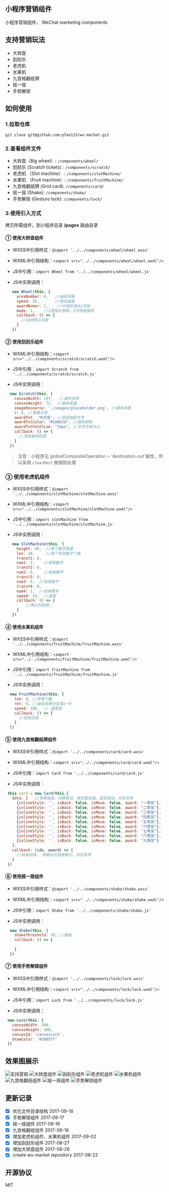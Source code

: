 ## 小程序营销组件

小程序营销组件， WeChat marketing components


## 支持营销玩法

- 大转盘
- 刮刮乐 
- 老虎机 
- 水果机 
- 九宫格翻纸牌 
- 摇一摇 
- 手势解锁


## 如何使用

### 1.拉取仓库

```
git clone git@github.com:pfan123/wx-market.git
```

### 2.查看组件文件

- 大转盘（Big wheel）: `/components/wheel/`
- 刮刮乐 (Scratch tickets) : `/components/scratch/`
- 老虎机 （Slot machine） : `/components/slotMachine/`
- 水果机 （Fruit machine）: `/components/fruitMachine/`
- 九宫格翻纸牌 (Grid card): `/components/card/`
- 摇一摇 (Shake): `/components/shake/`
- 手势解锁 (Gesture lock): `/components/lock/`

### 3.使用引入方式

拷贝所需组件，到小程序目录 **/pages** 路由目录

#### ➀ 使用大转盘组件

- WXSS中引用样式：`@import '../../components/wheel/wheel.wxss'`

- WXML中引用结构：`<import src="../../components/wheel/wheel.wxml"/>`

- JS中引用：`import Wheel from '../../components/wheel/wheel.js'`

- JS中实例调用：

```js
   new Wheel(this, {
     areaNumber: 8,   //抽奖间隔
     speed: 16,       //转动速度
     awardNumer: 2,    //中奖区域从1开始
     mode: 1,    //1是指针旋转，2为转盘旋转
     callback: () => {
       //运动停止回调  
     }
   })
```



#### ➁ 使用刮刮乐组件

- WXML中引用结构：`<import src="../../components/scratch/scratch.wxml"/>`

- JS中引用：`import Scratch from '../../components/scratch/scratch.js'`

- JS中实例调用：

```js
  new Scratch(this, {
    canvasWidth: 197,   //画布宽带
    canvasHeight: 72,  //画布高度
    imageResource: './images/placeholder.png', //画布背景
    r: 4, //笔触半径
    awardTxt: '中大奖', //底部抽奖文字
    awardTxtColor: "#1AAD16", //画布颜色
    awardTxtFontSize: "24px", //文字字体大小
    callback: () => {
      //清除画布回调
    }
  })
```

> 注意：小程序无 globalCompositeOperation = 'destination-out'属性，所以采用 `clearRect` 做擦除处理


### ➂ 使用老虎机组件

- WXSS中引用样式：`@import '../../components/slotMachine/slotMachine.wxss'`

- WXML中引用结构：`<import src="../../components/slotMachine/slotMachine.wxml"/>`

- JS中引用：`import slotMachine from '../../components/slotMachine/slotMachine.js'`

- JS中实例调用：

```js
   new SlotMachine(this, {
     height: 40,  //单个数字高度
     len: 10,     //单个项目数字个数
     transY1: 0,
     num1: 3,    //结束数字
     transY2: 0,
     num2: 0,    //结束数字
     transY3: 0,
     num3: 0,  //结束数字
     transY4: 0,
     num4: 1,  //结束数字
     speed: 24,  //速度
     callback: () => {
         //停止时回调        
     }      
   })
```

#### ➃ 使用水果机组件

- WXSS中引用样式：`@import '../../components/fruitMachine/fruitMachine.wxss'`

- WXML中引用结构：`<import src="../../components/fruitMachine/fruitMachine.wxml"/>`

- JS中引用：`import fruitMachine from '../../components/fruitMachine/fruitMachine.js'`

- JS中实例调用：

```js 
  new FruitMachine(this, {
    len: 9, //宫格个数
    ret: 9, //抽奖结果对应值1～9
    speed: 100,  // 速度值
    callback: () => {
      //结束回调    
    }            
  })
``` 

#### ➄ 使用九宫格翻纸牌组件

- WXSS中引用样式：`@import '../../components/card/card.wxss'`

- WXML中引用结构：`<import src="../../components/card/card.wxml"/>`

- JS中引用：`import Card from '../../components/card/card.js'`

- JS中实例调用：

```js 
 this.card = new Card(this,{
   data: [   //宫格信息，内联样式、是否是反面、是否运动、对应奖项
     {inlineStyle: '', isBack: false, isMove: false, award: "一等奖"},    
     {inlineStyle: '', isBack: false, isMove: false, award: "二等奖"},
     {inlineStyle: '', isBack: false, isMove: false, award: "三等奖"},
     {inlineStyle: '', isBack: false, isMove: false, award: "四等奖"},
     {inlineStyle: '', isBack: false, isMove: false, award: "五等奖"},
     {inlineStyle: '', isBack: false, isMove: false, award: "六等奖"},
     {inlineStyle: '', isBack: false, isMove: false, award: "七等奖"},
     {inlineStyle: '', isBack: false, isMove: false, award: "八等奖"},
     {inlineStyle: '', isBack: false, isMove: false, award: "九等奖"}
   ],
   callback: (idx, award) => {
     //结束回调， 参数对应宫格索引，对应奖项    
   }
 })
```

#### ➅ 使用摇一摇组件

- WXSS中引用样式：`@import '../../components/shake/shake.wxss'`

- WXML中引用结构：`<import src="../../components/shake/shake.wxml"/>`

- JS中引用：`import Shake from '../../components/shake/shake.js'`

- JS中实例调用：

```js 
  new Shake(this, {
    shakeThreshold: 70, //阈值
    callback: () => {
          
    }            
  })
```

#### ➆ 使用手势解锁组件

 - WXSS中引用样式：`@import '../../components/lock/lock.wxss'`

- WXML中引用结构：`<import src="../../components/lock/lock.wxml"/>`

- JS中引用：`import Lock from '../../components/lock/lock.js'`

- JS中实例调用：

```js 
 new Lock(this, {
   canvasWidth: 300,
   canvasHeight: 300,
   canvasId: 'canvasLock',
   drawColor: '#3985ff'        
 })
```   

## 效果图展示

![支持营销](http://img.pfan123.com/wx_market_0.gif?imageView2/1/w/356/h/634)
![大转盘组件](http://img.pfan123.com/wx_market_1.gif?imageView2/1/w/356/h/634)
![刮刮乐组件](http://img.pfan123.com/wx_market_2.gif?imageView2/1/w/356/h/634) 
![老虎机组件](http://img.pfan123.com/wx_market_3.gif?imageView2/1/w/356/h/634) 
![水果机组件](http://img.pfan123.com/wx_market_4.gif?imageView2/1/w/356/h/634) 
![九宫格翻纸组件](http://img.pfan123.com/wx_market_5.gif?imageView2/1/w/356/h/634) 
![摇一摇组件](http://img.pfan123.com/wx_market_6.gif?imageView2/1/w/356/h/634)  ![手势解锁组件](http://img.pfan123.com/wx_market_7.gif?imageView2/1/w/356/h/634) 

## 更新记录

- [x] 优化文件目录结构                 2017-09-18
- [x] 手势解锁组件                    2017-09-17
- [x] 摇一摇组件                     2017-09-16
- [x] 九宫格翻纸组件                  2017-09-16
- [x] 增加老虎机组件、水果机组件         2017-09-02
- [x] 增加刮刮乐组件                  2017-08-27
- [x] 增加大转盘组件                  2017-08-26
- [x] create wx-market repository  2017-08-22

## 开源协议

MIT